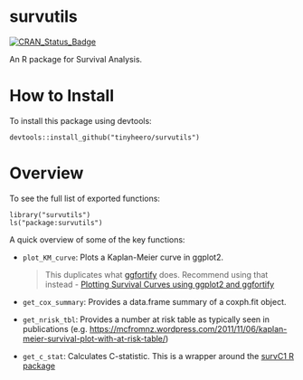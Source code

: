 # survutils

[![CRAN_Status_Badge](http://www.r-pkg.org/badges/version/survutils)](http://cran.r-project.org/package=survutils)

An R package for Survival Analysis. 

# How to Install

To install this package using devtools:

```{r}
devtools::install_github("tinyheero/survutils")
```

# Overview

To see the full list of exported functions:

```{r}
library("survutils")
ls("package:survutils")
```

A quick overview of some of the key functions:

* `plot_KM_curve`: Plots a Kaplan-Meier curve in ggplot2. 
    > This duplicates what [ggfortify](https://github.com/sinhrks/ggfortify) does. Recommend using that instead - [Plotting Survival Curves using ggplot2 and ggfortify](http://rpubs.com/sinhrks/plot_surv)

* `get_cox_summary`: Provides a data.frame summary of a coxph.fit object.

* `get_nrisk_tbl`: Provides a number at risk table as typically seen in publications (e.g. https://mcfromnz.wordpress.com/2011/11/06/kaplan-meier-survival-plot-with-at-risk-table/)

* `get_c_stat`: Calculates C-statistic. This is a wrapper around the [survC1 R package](https://cran.r-project.org/web/packages/survC1/index.html)
